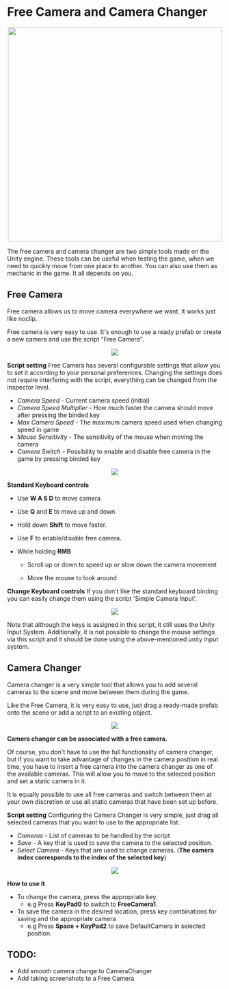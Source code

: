 
# Free Camera and Camera Changer

  <p align="center"> <img  width="500" src="https://user-images.githubusercontent.com/74678721/101545338-67e03280-39a7-11eb-8020-f2d60cbb6b26.png"> </p>
  
The free camera and camera changer are two simple tools made on the Unity engine. These tools can be useful when testing the game, when we need to quickly move from one place to another. You can also use them as mechanic in the game. It all depends on you.


  

## Free Camera

Free camera allows us to move camera everywhere we want. It works just like noclip.

Free camera is very easy to use. It's enough to use a ready prefab or create a new camera and use the script "Free Camera".

<p align="center"> <img src="https://user-images.githubusercontent.com/74678721/101545132-18016b80-39a7-11eb-885f-513d5e6700fb.gif"> </p>

**Script setting**
Free Camera has several configurable settings that allow you to set it according to your personal preferences. Changing the settings does not require interfering with the script, everything can be changed from the inspector level.
 - *Camera Speed* - Current camera speed (initial)
 - *Camera Speed Multiplier* - How much faster the camera should move after pressing the binded key
 - *Max Camera Speed* - The maximum camera speed used when changing speed in game
 - *Mouse Sensitivity* - The sensitivity of the mouse when moving the camera
 - *Camera Switch* - Possibility to enable and disable free camera in the game by pressing binded key
<p align="center"> <img src="https://user-images.githubusercontent.com/74678721/101545614-cdccba00-39a7-11eb-9e57-75e51861358c.png"> </p>

**Standard Keyboard controls**

- Use **W A S D** to move camera
- Use **Q** and **E** to move up and down.
- Hold down **Shift** to move faster.
- Use **F** to enable/disable free camera.
- While holding **RMB**

	* Scroll up or down to speed up or slow down the camera movement

	* Move the mouse to look around


**Change Keyboard controls**
If you don't like the standard keyboard binding you can easily change them using the script 'Simple Camera Input'.
<p align="center"> <img src="https://user-images.githubusercontent.com/74678721/101542251-cce55980-39a2-11eb-8125-1e5d51e1dacf.png"> </p>
Note that although the keys is assigned in this script, it still uses the Unity Input System. Additionally, it is not possible to change the mouse settings via this script and it should be done using the above-mentioned unity input system.

  

## Camera Changer

Camera changer is a very simple tool that allows you to add several cameras to the scene and move between them during the game.

Like the Free Camera, it is very easy to use, just drag a ready-made prefab onto the scene or add a script to an existing object.
<p align="center"> <img src="https://user-images.githubusercontent.com/74678721/101551127-d2e23700-39b0-11eb-8f95-2902ab6fd2d2.gif"> </p>

**Camera changer can be associated with a free camera.**

Of course, you don't have to use the full functionality of camera changer, but if you want to take advantage of changes in the camera position in real time, you have to insert a free camera into the camera changer as one of the available cameras. This will allow you to move to the selected position and set a static camera in it.

It is equally possible to use all free cameras and switch between them at your own discretion or use all static cameras that have been set up before.

**Script setting**
Configuring the Camera Changer is very simple, just drag all selected cameras that you want to use to the appropriate list.

 - *Cameras* - List of cameras to be handled by the script
 - *Save* - A key that is used to save the camera to the selected position.
 - *Select Camera* - Keys that are used to change cameras. (**The camera index corresponds to the index of the selected key**)

<p align="center"> <img src="https://user-images.githubusercontent.com/74678721/101551672-aed32580-39b1-11eb-9ef5-27d8dfb2d817.png"> </p>

**How to use it**
 - To change the camera, press the appropriate key.
	 -  e.g Press **KeyPad0** to switch to **FreeCamera1**.
 - To save the camera in the desired location, press key combinations for saving and the appropriate camera 
	 - e.g Press **Space + KeyPad2** to save DefaultCamera in selected position.

## TODO:

 - Add smooth camera change to CameraChanger
 - Add taking screenshots to a Free Camera
